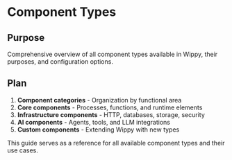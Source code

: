 # Component Types

<!--
TOC: Core Concepts > Configuration & Registry > Component Types
Audience: All users
Duration: 25 minutes
Prerequisites: YAML Configuration understanding
-->

## Purpose

Comprehensive overview of all component types available in Wippy, their purposes, and configuration options.

## Plan

1. **Component categories** - Organization by functional area
2. **Core components** - Processes, functions, and runtime elements
3. **Infrastructure components** - HTTP, databases, storage, security
4. **AI components** - Agents, tools, and LLM integrations
5. **Custom components** - Extending Wippy with new types

This guide serves as a reference for all available component types and their use cases.

<!--
Implementation will cover:
- Complete component type taxonomy
- Configuration examples for each type
- Common use cases and patterns
- Integration between component types
- Best practices for component selection
- Custom component development guidelines
-->
